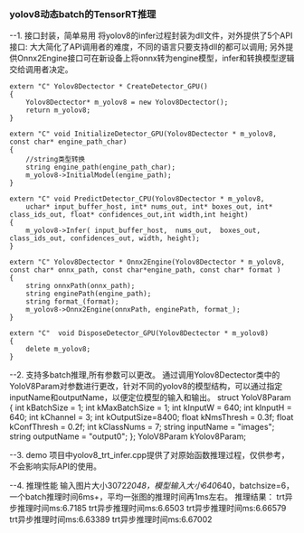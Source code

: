 ### yolov8动态batch的TensorRT推理
--1. 接口封装，简单易用 
    将yolov8的infer过程封装为dll文件，对外提供了5个API接口:
    大大简化了API调用者的难度，不同的语言只要支持dll的都可以调用;
    另外提供Onnx2Engine接口可在新设备上将onnx转为engine模型，infer和转换模型逻辑交给调用者决定。

    
    extern "C" Yolov8Dectector * CreateDetector_GPU()
    {
        Yolov8Dectector* m_yolov8 = new Yolov8Dectector();
        return m_yolov8;
    }

    extern "C" void InitializeDetector_GPU(Yolov8Dectector * m_yolov8, const char* engine_path_char)
    {
        //string类型转换
        string engine_path(engine_path_char);
        m_yolov8->InitialModel(engine_path);
    }

    extern "C" void PredictDetector_CPU(Yolov8Dectector * m_yolov8,
        uchar* input_buffer_host, int* nums_out, int* boxes_out, int* class_ids_out, float* confidences_out,int width,int height)
    {
        m_yolov8->Infer( input_buffer_host,  nums_out,  boxes_out, class_ids_out, confidences_out, width, height);
    }

    extern "C" Yolov8Dectector * Onnx2Engine(Yolov8Dectector * m_yolov8, const char* onnx_path, const char*engine_path, const char* format )
    {
        string onnxPath(onnx_path);
        string enginePath(engine_path);
        string format_(format);
        m_yolov8->Onnx2Engine(onnxPath, enginePath, format_);
    }

    extern "C"  void DisposeDetector_GPU(Yolov8Dectector * m_yolov8)
    {
        delete m_yolov8;
    }


--2. 支持多batch推理,所有参数可以更改。
    通过调用Yolov8Dectector类中的YoloV8Param对参数进行更改，针对不同的yolov8的模型结构，可以通过指定inputName和outputName，以便定位模型的输入和输出。
    struct YoloV8Param
	  {
		  int kBatchSize = 1;
		  int kMaxBatchSize = 1;
		  int kInputW = 640;
		  int kInputH = 640;
		  int kChannel = 3;
		  int kOutputSize=8400;
		  float kNmsThresh = 0.3f;
		  float kConfThresh = 0.2f;
		  int kClassNums = 7;
		  string inputName = "images";
		  string outputName = "output0";
	  };
	  YoloV8Param kYolov8Param;
      
--3. demo 
    项目中yolov8_trt_infer.cpp提供了对原始函数推理过程，仅供参考，不会影响实际API的使用。

--4. 推理性能
     输入图片大小3072*2048，模型输入大小640*640，batchsize=6，一个batch推理时间6ms+，平均一张图的推理时间再1ms左右。
     推理结果：
     trt异步推理时间ms:6.7185
     trt异步推理时间ms:6.6503
     trt异步推理时间ms:6.66579
     trt异步推理时间ms:6.63389
     trt异步推理时间ms:6.67002

